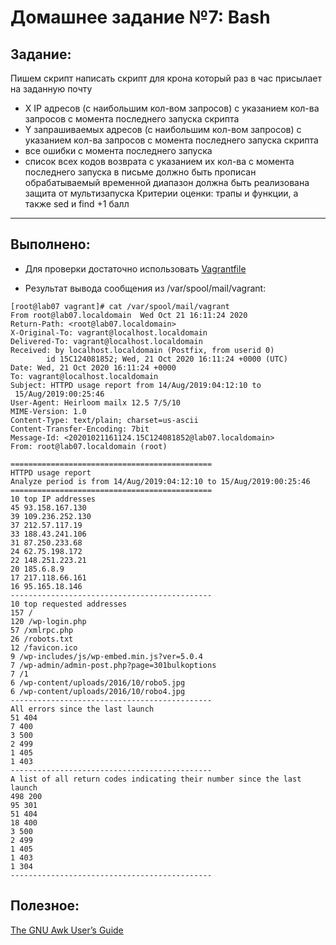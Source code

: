 # **Домашнее задание №7: Bash**

## **Задание:**
Пишем скрипт
написать скрипт для крона
который раз в час присылает на заданную почту
- X IP адресов (с наибольшим кол-вом запросов) с указанием кол-ва запросов c момента последнего запуска скрипта
- Y запрашиваемых адресов (с наибольшим кол-вом запросов) с указанием кол-ва запросов c момента последнего запуска скрипта
- все ошибки c момента последнего запуска
- список всех кодов возврата с указанием их кол-ва с момента последнего запуска
в письме должно быть прописан обрабатываемый временной диапазон
должна быть реализована защита от мультизапуска
Критерии оценки:
трапы и функции, а также sed и find +1 балл

---

## **Выполнено:**

- Для проверки достаточно использовать [Vagrantfile](Vagrantfile)

- Результат вывода сообщения из /var/spool/mail/vagrant:

```
[root@lab07 vagrant]# cat /var/spool/mail/vagrant
From root@lab07.localdomain  Wed Oct 21 16:11:24 2020
Return-Path: <root@lab07.localdomain>
X-Original-To: vagrant@localhost.localdomain
Delivered-To: vagrant@localhost.localdomain
Received: by localhost.localdomain (Postfix, from userid 0)
        id 15C124081852; Wed, 21 Oct 2020 16:11:24 +0000 (UTC)
Date: Wed, 21 Oct 2020 16:11:24 +0000
To: vagrant@localhost.localdomain
Subject: HTTPD usage report from 14/Aug/2019:04:12:10 to
 15/Aug/2019:00:25:46
User-Agent: Heirloom mailx 12.5 7/5/10
MIME-Version: 1.0
Content-Type: text/plain; charset=us-ascii
Content-Transfer-Encoding: 7bit
Message-Id: <20201021161124.15C124081852@lab07.localdomain>
From: root@lab07.localdomain (root)

=============================================
HTTPD usage report
Analyze period is from 14/Aug/2019:04:12:10 to 15/Aug/2019:00:25:46
=============================================
10 top IP addresses
45 93.158.167.130
39 109.236.252.130
37 212.57.117.19
33 188.43.241.106
31 87.250.233.68
24 62.75.198.172
22 148.251.223.21
20 185.6.8.9
17 217.118.66.161
16 95.165.18.146
---------------------------------------------
10 top requested addresses
157 /
120 /wp-login.php
57 /xmlrpc.php
26 /robots.txt
12 /favicon.ico
9 /wp-includes/js/wp-embed.min.js?ver=5.0.4
7 /wp-admin/admin-post.php?page=301bulkoptions
7 /1
6 /wp-content/uploads/2016/10/robo5.jpg
6 /wp-content/uploads/2016/10/robo4.jpg
---------------------------------------------
All errors since the last launch
51 404
7 400
3 500
2 499
1 405
1 403
---------------------------------------------
A list of all return codes indicating their number since the last launch
498 200
95 301
51 404
18 400
3 500
2 499
1 405
1 403
1 304
---------------------------------------------
```

## **Полезное:**

[The GNU Awk User’s Guide](https://www.gnu.org/software/gawk/manual/html_node/Splitting-By-Content.html#Splitting-By-Content)

